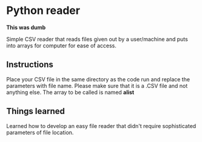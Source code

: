 # Python reader #
**This was dumb**

Simple CSV reader that reads files given out by a user/machine and puts into arrays for computer for ease of access. 

##  Instructions ##

Place your CSV file in the same directory as the code run and replace the parameters with file name. Please make sure that it is a .CSV file and not anything else. The array to be called is named **alist**

## Things learned ##

Learned how to develop an easy file reader that didn't require sophisticated parameters of file location.
